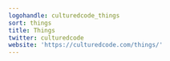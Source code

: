 ```yaml
---
logohandle: culturedcode_things
sort: things
title: Things
twitter: culturedcode
website: 'https://culturedcode.com/things/'
---
```

